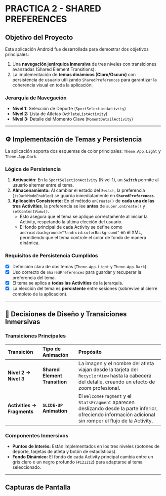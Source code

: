 # PRACTICA 2 - SHARED PREFERENCES



## Objetivo del Proyecto

Esta aplicación Android fue desarrollada para demostrar dos objetivos principales:

1.  Una **navegación jerárquica inmersiva** de tres niveles con transiciones avanzadas (Shared Element Transitions).
2.  La implementación de **temas dinámicos (Claro/Oscuro)** con persistencia de usuario utilizando `SharedPreferences` para garantizar la coherencia visual en toda la aplicación.

### Jerarquía de Navegación

* **Nivel 1:** Selección de Deporte (`SportSelectionActivity`)
* **Nivel 2:** Lista de Atletas (`AthleteListActivity`)
* **Nivel 3:** Detalle del Momento Clave (`MomentDetailActivity`)

---

## ⚙️ Implementación de Temas y Persistencia

La aplicación soporta dos esquemas de color principales: `Theme.App.Light` y `Theme.App.Dark`.

### Lógica de Persistencia

1.  **Activación:** En la `SportSelectionActivity` (Nivel 1), un **`Switch`** permite al usuario alternar entre el tema.
2.  **Almacenamiento:** Al cambiar el estado del `Switch`, la preferencia (`isDarkModeEnabled`) se guarda inmediatamente en **`SharedPreferences`**.
3.  **Aplicación Consistente:** En el método `onCreate()` de **cada una de las tres Activities**, la preferencia se lee **antes** de `super.onCreate()` y `setContentView()`.
    * Esto asegura que el tema se aplique correctamente al iniciar la Activity, respetando la última elección del usuario.
    * El fondo principal de cada Activity se define como `android:background="?android:colorBackground"` en el XML, permitiendo que el tema controle el color de fondo de manera dinámica.

### Requisitos de Persistencia Cumplidos

* [x] Definición clara de dos temas (`Theme.App.Light` y `Theme.App.Dark`).
* [x] Uso correcto de `SharedPreferences` para guardar y recuperar la preferencia del tema.
* [x] El tema se aplica a **todas las Activities** de la jerarquía.
* [x] La elección del tema es **persistente** entre sesiones (sobrevive al cierre completo de la aplicación).

---

## 🎨 Decisiones de Diseño y Transiciones Inmersivas

### Transiciones Principales

| Transición | Tipo de Animación | Propósito |
| :--- | :--- | :--- |
| **Nivel 2 $\to$ Nivel 3** | **Shared Element Transition** | La imagen y el nombre del atleta viajan desde la tarjeta del `RecyclerView` hasta la cabecera del detalle, creando un efecto de zoom profesional. |
| **Activities $\to$ Fragments** | **`SLIDE-UP` Animation** | El `WelcomeFragment` y el `StatsFragment` aparecen deslizando desde la parte inferior, ofreciendo información adicional sin romper el flujo de la Activity. |

### Componentes Inmersivos

* **Puntos de Interés:** Están implementados en los tres niveles (botones de deporte, tarjetas de atleta y botón de estadísticas).
* **Fondo Dinámico:** El fondo de cada Activity principal cambia entre un gris claro o un negro profundo (`#121212`) para adaptarse al tema seleccionado.

---

##  Capturas de Pantalla


